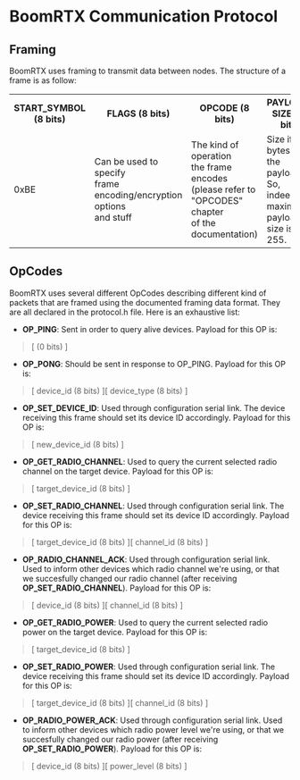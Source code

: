 # BoomRTX Communication Protocol
## Framing
BoomRTX uses framing to transmit data between nodes.
The structure of a frame is as follow:
<dl>
<table>
  <tr>
    <th>START_SYMBOL (8 bits)</th>
    <th>FLAGS (8 bits)</th>
    <th>OPCODE (8 bits)</th>
    <th>PAYLOAD SIZE (8 bit)</th>
    <th>PAYLOAD (Variable Size, Max=255bytes)</th>
    <th>Checksum<br>(16 bits)</th>
    <th>END_SYMBOL (8 bits)</th>
  </tr>
  <tr>
    <td>0xBE</td>
    <td>Can be used to specify<br>frame encoding/encryption options<br>and stuff</td>
    <td>The kind of operation<br>the frame encodes<br>(please refer to "OPCODES" chapter<br>of the documentation)</td>
    <td>Size if bytes of the<br>payload. So, indeed, maximum payload size is 255.</td>
    <td>Payload content</td>
    <td>CCITT CRC 16 (poly: 0x1021, start=0x00)<br>Computed on the following elements:<br>OPCODE, PAYLOAD_SIZE, PAYLOAD</td>
    <td>0xEF</td>
  </tr>
</table>
</dl>

## OpCodes
BoomRTX uses several different OpCodes describing different kind of packets that are framed using the documented framing data format. They are all declared in the protocol.h file. Here is an exhaustive list:
* **OP_PING**: Sent in order to query alive devices.  Payload for this OP is:
> [ (0 bits) ]

* **OP_PONG**: Should be sent in response to OP_PING.  Payload for this OP is:
> [ device_id (8 bits) ][ device_type (8 bits) ]

* **OP_SET_DEVICE_ID**: Used through configuration serial link. The device receiving this frame should set its device ID accordingly.  Payload for this OP is:
> [ new_device_id (8 bits) ]

* **OP_GET_RADIO_CHANNEL**: Used to query the current selected radio channel on the target device.  Payload for this OP is:
> [ target_device_id (8 bits) ]

* **OP_SET_RADIO_CHANNEL**: Used through configuration serial link. The device receiving this frame should set its device ID accordingly.  Payload for this OP is:
> [ target_device_id (8 bits) ][ channel_id (8 bits) ]

* **OP_RADIO_CHANNEL_ACK**: Used through configuration serial link. Used to inform other devices which radio channel we're using, or that we succesfully changed our radio channel (after receiving **OP_SET_RADIO_CHANNEL**). Payload for this OP is:
> [ device_id (8 bits) ][ channel_id (8 bits) ]

* **OP_GET_RADIO_POWER**: Used to query the current selected radio power on the target device. Payload for this OP is:
> [ target_device_id (8 bits) ]

* **OP_SET_RADIO_POWER**: Used through configuration serial link. The device receiving this frame should set its device ID accordingly.  Payload for this OP is:
> [ target_device_id (8 bits) ][ channel_id (8 bits) ]

* **OP_RADIO_POWER_ACK**: Used through configuration serial link. Used to inform other devices which radio power level we're using, or that we succesfully changed our radio power (after receiving **OP_SET_RADIO_POWER**).  Payload for this OP is:
> [ device_id (8 bits) ][ power_level (8 bits) ]
